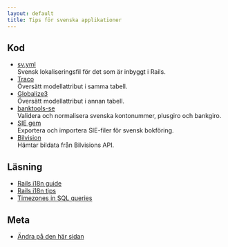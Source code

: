 ```yaml
---
layout: default
title: Tips för svenska applikationer
---
```


## Kod

* [sv.yml](https://github.com/svenfuchs/rails-i18n/blob/master/rails/locale/sv.yml)
  <br>Svensk lokaliseringsfil för det som är inbyggt i Rails.
* [Traco](https://github.com/barsoom/traco)
  <br>Översätt modellattribut i samma tabell.
* [Globalize3](https://github.com/svenfuchs/globalize3)
  <br>Översätt modellattribut i annan tabell.
* [banktools-se](https://github.com/barsoom/banktools-se)
  <br>Validera och normalisera svenska kontonummer, plusgiro och bankgiro.
* [SIE gem](https://github.com/barsoom/sie)
  <br>Exportera och importera SIE-filer för svensk bokföring.
* [Bilvision](https://github.com/sandelius/bilvision)
  <br>Hämtar bildata från Bilvisions API.

## Läsning

* [Rails i18n guide](http://guides.rubyonrails.org/i18n.html)
* [Rails i18n tips](http://thepugautomatic.com/2012/07/rails-i18n-tips/)
* [Timezones in SQL queries](http://thepugautomatic.com/2009/03/time-zones-and-multidimensional-grouping-with-active-record-and-mysql/)

## Meta

* [Ändra på den här sidan](https://github.com/rails-se/rails-se.github.com/edit/master/tips.md)
